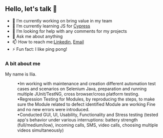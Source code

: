 ## Hello, let's talk 👋



- 🔭 I’m currently working on bring value in my team  
- 🌱 I’m currently learning JS for [Cypress](https://www.npmjs.com/package/cypress-downloadfile)
- 🤔 I’m looking for help with any comments for my projects 
- 💬 Ask me about anything
- 📫 How to reach me:[Linkedin](https://www.linkedin.com/in/ilia-pavlov-ny34722/), [Email](iliapavlov314@gmail.com)
- ⚡ Fun fact: I like ping pong!


### A bit about me
<p>My name is Ilia.</p> 
<dl>
   <dd> •Im working with maintenance and creation different automation test cases and scenarios on Selenium Java, preparation and running multiple JUnit/TestNG, cross browser/cross platform  testing.</dd>   
   <dd> •Regression Testing for Modules, by reproducing the steps, to make sure the Module related to defect identified Module are working Fine and no new errors were introduced.
   <dd> •Conducted GUI, UI, Usability, Functionality and Stress testing (tested app's behavior under various interruptions: battery strength (full/medium/low), incoming calls, SMS, video calls, choosing multiple videos simultaneously)
</dl>
 <br/> <dd> 

